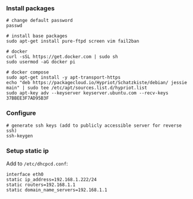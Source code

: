 ### Install packages

	# change default password
	passwd
	
	# install base packages
	sudo apt-get install pure-ftpd screen vim fail2ban
	
	# docker
	curl -sSL https://get.docker.com | sudo sh
	sudo usermod -aG docker pi
	
	# docker compose
	sudo apt-get install -y apt-transport-https
	echo "deb https://packagecloud.io/Hypriot/Schatzkiste/debian/ jessie main" | sudo tee /etc/apt/sources.list.d/hypriot.list
	sudo apt-key adv --keyserver keyserver.ubuntu.com --recv-keys 37BBEE3F7AD95B3F
	
### Configure

	# generate ssh keys (add to publicly accessible server for reverse ssh)
	ssh-keygen
		
	
### Setup static ip

Add to `/etc/dhcpcd.conf`:
	
	interface eth0
	static ip_address=192.168.1.222/24
	static routers=192.168.1.1
	static domain_name_servers=192.168.1.1
